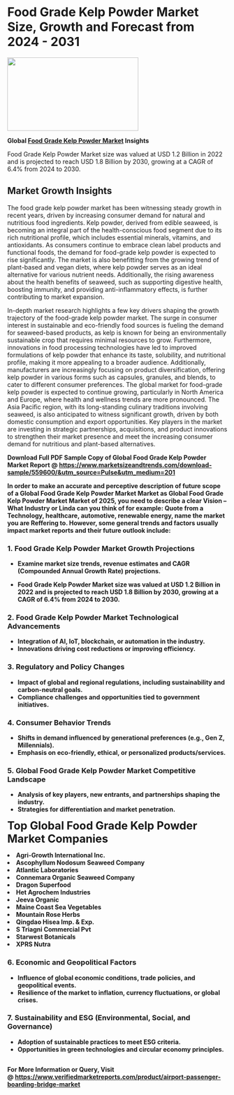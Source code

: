 <H1>Food Grade Kelp Powder Market Size, Growth and Forecast from 2024 - 2031</H1><img class="aligncenter size-medium wp-image-584254" src="https://thirdeyenews.in/wp-content/uploads/2024/09/Global-Market-Research-300x168.jpeg" alt="" width="300" height="168" /><p><strong>Global&nbsp;<a href="https://www.marketsizeandtrends.com/download-sample/559600/&amp;utm_source=Pulse&amp;utm_medium=201">Food Grade Kelp Powder Market</a> Insights</strong></p><p>Food Grade Kelp Powder Market size was valued at USD 1.2 Billion in 2022 and is projected to reach USD 1.8 Billion by 2030, growing at a CAGR of 6.4% from 2024 to 2030.</p><p><h2>Market Growth Insights</h2> <p>The food grade kelp powder market has been witnessing steady growth in recent years, driven by increasing consumer demand for natural and nutritious food ingredients. Kelp powder, derived from edible seaweed, is becoming an integral part of the health-conscious food segment due to its rich nutritional profile, which includes essential minerals, vitamins, and antioxidants. As consumers continue to embrace clean label products and functional foods, the demand for food-grade kelp powder is expected to rise significantly. The market is also benefitting from the growing trend of plant-based and vegan diets, where kelp powder serves as an ideal alternative for various nutrient needs. Additionally, the rising awareness about the health benefits of seaweed, such as supporting digestive health, boosting immunity, and providing anti-inflammatory effects, is further contributing to market expansion.</p> <p><strong></strong></p> <p>In-depth market research highlights a few key drivers shaping the growth trajectory of the food-grade kelp powder market. The surge in consumer interest in sustainable and eco-friendly food sources is fueling the demand for seaweed-based products, as kelp is known for being an environmentally sustainable crop that requires minimal resources to grow. Furthermore, innovations in food processing technologies have led to improved formulations of kelp powder that enhance its taste, solubility, and nutritional profile, making it more appealing to a broader audience. Additionally, manufacturers are increasingly focusing on product diversification, offering kelp powder in various forms such as capsules, granules, and blends, to cater to different consumer preferences. The global market for food-grade kelp powder is expected to continue growing, particularly in North America and Europe, where health and wellness trends are more pronounced. The Asia Pacific region, with its long-standing culinary traditions involving seaweed, is also anticipated to witness significant growth, driven by both domestic consumption and export opportunities. Key players in the market are investing in strategic partnerships, acquisitions, and product innovations to strengthen their market presence and meet the increasing consumer demand for nutritious and plant-based alternatives. <p><strong></p><p><span class=""><strong>Download Full PDF Sample Copy of Global Food Grade Kelp Powder Market Report</strong> @ <a href="https://www.marketsizeandtrends.com/download-sample/559600/&amp;utm_source=Pulse&amp;utm_medium=201" target="_blank">https://www.marketsizeandtrends.com/download-sample/559600/&amp;utm_source=Pulse&amp;utm_medium=201</a></span></p><p>In order to make an accurate and perceptive description of future scope of a Global&nbsp;Food Grade Kelp Powder Market Market as Global&nbsp;Food Grade Kelp Powder Market Market of 2025, you need to describe a clear Vision &ndash; What Industry or Linda can you think of for example: Quote from a Technology, healthcare, automotive, renewable energy, name the market you are Reffering to. However, some general trends and factors usually impact market reports and their future outlook include:</p><h3>1.&nbsp;<strong>Food Grade Kelp Powder Market Growth Projections</strong></h3><ul><li>Examine market size trends, revenue estimates and CAGR (Compounded Annual Growth Rate) projections.</li><li><p>Food Grade Kelp Powder Market size was valued at USD 1.2 Billion in 2022 and is projected to reach USD 1.8 Billion by 2030, growing at a CAGR of 6.4% from 2024 to 2030.</p></li></ul><h3>2.&nbsp;<strong>Food Grade Kelp Powder Market Technological Advancements</strong></h3><ul><li>Integration of AI, IoT, blockchain, or automation in the industry.</li><li>Innovations driving cost reductions or improving efficiency.</li></ul><h3>3.&nbsp;<strong>Regulatory and Policy Changes</strong></h3><ul><li>Impact of global and regional regulations, including sustainability and carbon-neutral goals.</li><li>Compliance challenges and opportunities tied to government initiatives.</li></ul><h3>4.&nbsp;<strong>Consumer Behavior Trends</strong></h3><ul><li>Shifts in demand influenced by generational preferences (e.g., Gen Z, Millennials).</li><li>Emphasis on eco-friendly, ethical, or personalized products/services.</li></ul><h3>5.&nbsp;<strong>Global Food Grade Kelp Powder Market Competitive Landscape</strong></h3><ul><li>Analysis of key players, new entrants, and partnerships shaping the industry.</li><li>Strategies for differentiation and market penetration.</li></ul><p data-pm-slice="1 1 []"><span style="color: inherit; font-family: inherit; font-size: 25px;">Top Global Food Grade Kelp Powder Market Companies</span></p><div class="" data-test-id=""><p><li>Agri-Growth International Inc.</li><li> Ascophyllum Nodosum Seaweed Company</li><li> Atlantic Laboratories</li><li> Connemara Organic Seaweed Company</li><li> Dragon Superfood</li><li> Het Agrochem Industries</li><li> Jeeva Organic</li><li> Maine Coast Sea Vegetables</li><li> Mountain Rose Herbs</li><li> Qingdao Hisea Imp. & Exp.</li><li> S Triagni Commercial Pvt</li><li> Starwest Botanicals</li><li> XPRS Nutra</li></p></div><h3>6.&nbsp;<strong>Economic and Geopolitical Factors</strong></h3><ul><li>Influence of global economic conditions, trade policies, and geopolitical events.</li><li>Resilience of the market to inflation, currency fluctuations, or global crises.</li></ul><h3>7.&nbsp;<strong>Sustainability and ESG (Environmental, Social, and Governance)</strong></h3><ul><li>Adoption of sustainable practices to meet ESG criteria.</li><li>Opportunities in green technologies and circular economy principles.</li></ul><h2><strong style="font-size: 14px;">For More Information or Query, Visit @&nbsp;</strong><a style="background-color: #ffffff; font-size: 14px;" href="https://www.marketsizeandtrends.com/report/food-grade-kelp-powder-market/" target="_blank">https://www.verifiedmarketreports.com/product/airport-passenger-boarding-bridge-market</a></h2>
